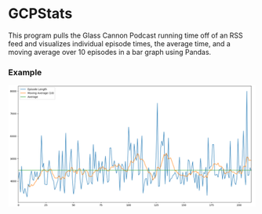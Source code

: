 # GCPStats

This program pulls the Glass Cannon Podcast running time off of an RSS feed and visualizes individual episode times, the average time, and a moving average over 10 episodes in a bar graph using Pandas.

### Example
![Graph](Figure_1.png)

